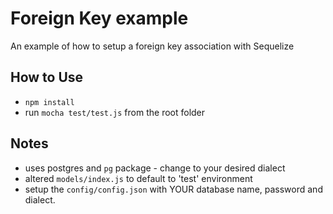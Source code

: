 # Foreign Key example
An example of how to setup a foreign key association with Sequelize

## How to Use
- `npm install`
- run `mocha test/test.js` from the root folder

## Notes
- uses postgres and `pg` package - change to your desired dialect
- altered `models/index.js` to default to 'test' environment
- setup the `config/config.json` with YOUR database name, password and dialect.
